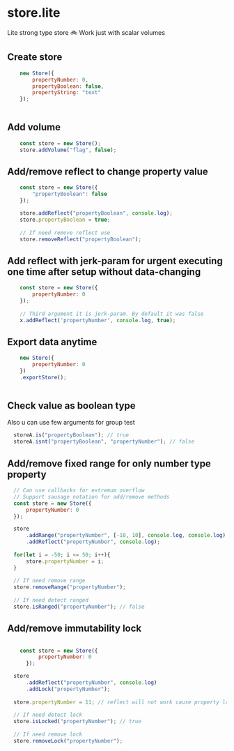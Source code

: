 # store.lite
Lite strong type store 🚲 Work just with scalar volumes

## Create store

```javascript
    new Store({
        propertyNumber: 0,
        propertyBoolean: false,
        propertyString: "text"
    });
    
```
## Add volume

```javascript
    const store = new Store();
    store.addVolume("flag", false);

```

## Add/remove reflect to change property value
```javascript
    const store = new Store({
        "propertyBoolean": false
    });

    store.addReflect("propertyBoolean", console.log);
    store.propertyBoolean = true;
      
    // If need remove reflect use
    store.removeReflect("propertyBoolean");
```

## Add reflect with jerk-param for urgent executing one time after setup without data-changing

```javascript
    const store = new Store({
        propertyNumber: 0
    });
    
    // Third argument it is jerk-param. By default it was false
    x.addReflect('propertyNumber', console.log, true); 

```

## Export data anytime

```javascript
    new Store({
        propertyNumber: 0
    })
    .exportStore();
  
```

## Check value as boolean type

Also u can use few arguments for group test

```javascript 
  storeA.is("propertyBoolean"); // true
  storeA.isnt("propertyBoolean", "propertyNumber"); // false
```

## Add/remove fixed range for only number type property

```javascript
  // Can use callbacks for extremum overflow
  // Support sausage notation for add/remove methods
  const store = new Store({
      propertyNumber: 0
  });

  store
      .addRange("propertyNumber", [-10, 10], console.log, console.log)
      .addReflect("propertyNumber", console.log);
  
  for(let i = -50; i <= 50; i++){
      store.propertyNumber = i;
  }
  
  // If need remove range
  store.removeRange("propertyNumber"); 
  
  // If need detect ranged
  store.isRanged("propertyNumber"); // false
```

## Add/remove immutability lock 

```javascript

    const store = new Store({
          propertyNumber: 0
      });

  store
      .addReflect("propertyNumber", console.log)
      .addLock("propertyNumber");
  
  store.propertyNumber = 11; // reflect will not work cause property locked
  
  // If need detect lock
  store.isLocked("propertyNumber"); // true
  
  // If need remove lock
  store.removeLock("propertyNumber"); 
  
```
